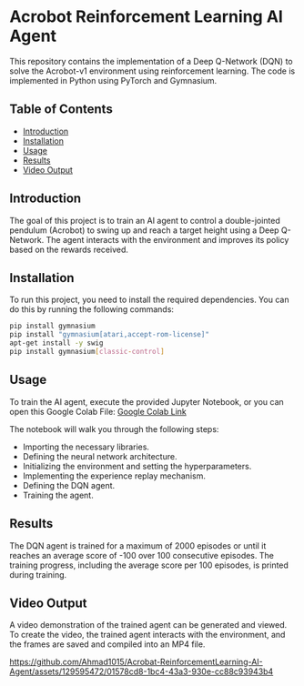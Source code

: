 # Acrobot Reinforcement Learning AI Agent

This repository contains the implementation of a Deep Q-Network (DQN) to solve the Acrobot-v1 environment using reinforcement learning. The code is implemented in Python using PyTorch and Gymnasium.

## Table of Contents
- [Introduction](#introduction)
- [Installation](#installation)
- [Usage](#usage)
- [Results](#results)
- [Video Output](#video-output)

## Introduction
The goal of this project is to train an AI agent to control a double-jointed pendulum (Acrobot) to swing up and reach a target height using a Deep Q-Network. The agent interacts with the environment and improves its policy based on the rewards received.

## Installation
To run this project, you need to install the required dependencies. You can do this by running the following commands:

```sh
pip install gymnasium
pip install "gymnasium[atari,accept-rom-license]"
apt-get install -y swig
pip install gymnasium[classic-control]
```
## Usage
To train the AI agent, execute the provided Jupyter Notebook, or you can open this Google Colab File: 
[Google Colab Link](https://colab.research.google.com/drive/1Cc8zYea7ZvZ2__fHf5mqckZk6Zyn9nKN)

The notebook will walk you through the following steps:

* Importing the necessary libraries.
* Defining the neural network architecture.
* Initializing the environment and setting the hyperparameters.
* Implementing the experience replay mechanism.
* Defining the DQN agent.
* Training the agent.
## Results
The DQN agent is trained for a maximum of 2000 episodes or until it reaches an average score of -100 over 100 consecutive episodes. The training progress, including the average score per 100 episodes, is printed during training.

## Video Output
A video demonstration of the trained agent can be generated and viewed. To create the video, the trained agent interacts with the environment, and the frames are saved and compiled into an MP4 file.




https://github.com/Ahmad1015/Acrobat-ReinforcementLearning-AI-Agent/assets/129595472/01578cd8-1bc4-43a3-930e-cc88c93943b4



